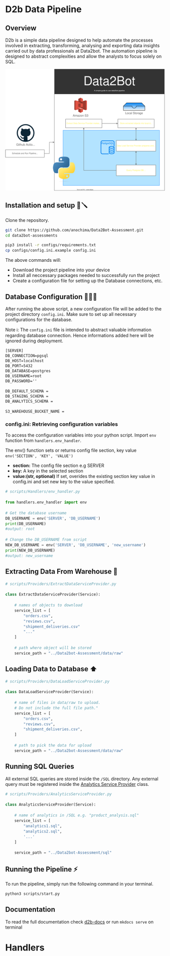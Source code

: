 # D2b Data Pipeline
## **Overview**
D2b is a simple data pipeline designed to help automate the processes involved in extracting, transforming, analysing and exporting data insights carried out by data professionals at Data2bot. The automation pipeline is designed to abstract complexities and allow the analysts to focus solely on SQL.

<img src='assets/system.svg' alt='System flow'>

## Installation and setup 🔩🪛
Clone the repository.
```bash 
git clone https://github.com/anochima/Data2Bot-Assessment.git
cd data2bot-assessments
```
```bash
pip3 install -r configs/requirements.txt
cp configs/config.ini.example config.ini
```
The above commands will: 

* Download the project pipeline into your device
* Install all neccessary packages needed to successfully run the project
* Create a configuration file for setting up the Database connections, etc.


## **Database Configuration** 👨🏽‍💻
After running the above script, a new configuration file will be added to the project directory `config.ini`. Make sure to set up all necessary configurations for the database. 


Note ℹ️: The `config.ini` file is intended to abstract valuable information regarding database connection. 
Hence informations added here will be ignored during deployment.


```MD
[SERVER]
DB_CONNECTION=pgsql
DB_HOST=localhost
DB_PORT=5432
DB_DATABASE=postgres
DB_USERNAME=root
DB_PASSWORD=''

DB_DEFAULT_SCHEMA =
DB_STAGING_SCHEMA =
DB_ANALYTICS_SCHEMA =  

S3_WAREHOUSE_BUCKET_NAME =

```
### **config.ini:** Retrieving configuration variables
To access the configuration variables into your python script. Import `env` function from `handlers.env_handler`.

The env() function sets or returns config file section, key value `env('SECTION', 'KEY', 'VALUE')`

* **section:** The config file section e.g SERVER
* **key:** A key in the selected section
* **value:(str, optional)** If set, overides the existing section key value in config.ini and set new key to the value specified.

```python
# scripts/Handlers/env_handler.py

from handlers.env_handler import env

# Get the database username
DB_USERNAME = env('SERVER', 'DB_USERNAME')
print(DB_USERNAME) 
#output: root 

# Change the DB_USERNAME from script
NEW_DB_USERNAME = env('SERVER', 'DB_USERNAME', 'new_username')
print(NEW_DB_USERNAME) 
#output: new_username

```

## Extracting Data From Warehouse 🏬

```python
# scripts/Providers/ExtractDataServiceProvider.py

class ExtractDataServiceProvider(Service):

    # names of objects to download
    service_list = [
        "orders.csv", 
        "reviews.csv", 
        "shipment_deliveries.csv"
        "..."
    ]

    # path where object will be stored
    service_path = "../Data2bot-Assessment/data/raw"

```

## Loading Data to Database ⬆️

```python
# scripts/Providers/DataLoadServiceProvider.py

class DataLoadServiceProvider(Service):

    # name of files in data/raw to upload.
    # Do not include the full file path."
    service_list = [
        "orders.csv",
        "reviews.csv",
        "shipment_deliveries.csv",
    ]

    # path to pick the data for upload
    service_path = "../Data2bot-Assessment/data/raw"

```

## Running SQL Queries
All external SQL queries are stored inside the `/SQL` directory.
Any external query must be registered inside the <a href="https://github.com/anochima/Data2Bot-Assessment/blob/master/providers/AnalyticsServiceProvider.py" target='_blank'> Analytics Service Provider</a> class.

```python
# scripts/Providers/AnalyticsServiceProvider.py

class AnalyticsServiceProvider(Service):

    # name of analytics in /SQL e.g. "product_analysis.sql"
    service_list = [
        "analytics1.sql",
        "analytics2.sql",
        '...'
    ]

    service_path = "../Data2bot-Assessment/sql"
```
## Running the Pipeline ⚡️
To run the pipeline, simply run the following command in your terminal.
```bash
python3 scripts/start.py
```

## Documentation
To read the full documentation check <a href='https://anochima.github.io/d2b-docs/'>d2b-docs</a> or run `mkdocs serve` on terminal

# Handlers
